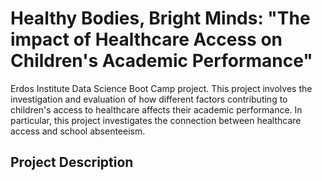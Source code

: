 # Healthy Bodies, Bright Minds: "The impact of Healthcare Access on Children's Academic Performance"
Erdos Institute Data Science Boot Camp project. This project involves the investigation and evaluation of how different factors contributing to children's access to healthcare affects their academic performance. In particular, this project investigates the connection between healthcare access and school absenteeism. 
## Project Description
